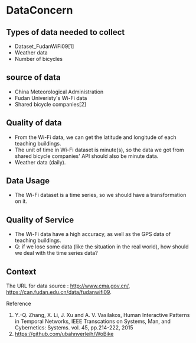 # DataConcern
## Types of data needed to collect
* Dataset_FudanWiFi09[1]
* Weather data
* Number of bicycles

## source of data
* China Meteorological Administration
* Fudan Univeristy's Wi-Fi data
* Shared bicycle companies[2]

## Quality of data
* From the Wi-Fi data, we can get the latitude and longitude of each teaching buildings.
* The unit of time in Wi-Fi dataset is minute(s), so the data we got from shared bicycle companies' API should also be minute data.
* Weather data (daily).

## Data Usage
* The Wi-Fi dataset is a time series, so we should have a transformation on it.

## Quality of Service
* The Wi-Fi data have a high accuracy, as well as the GPS data of teaching buildings.
* Q: if we lose some data (like the situation in the real world), how should we deal with the time series data?

## Context
The URL for data source : http://www.cma.gov.cn/, https://can.fudan.edu.cn/data/fudanwifi09.

Reference
1. Y.-Q. Zhang, X. Li, J. Xu and A. V. Vasilakos, Human Interactive Patterns in Temporal Networks, IEEE Transcations on Systems, Man, and Cybernetics: Systems. vol. 45, pp.214-222, 2015
2. https://github.com/ubahnverleih/WoBike

